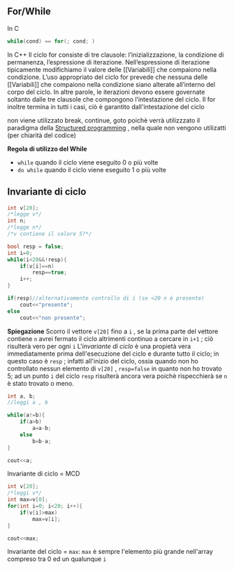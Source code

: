 
## For/While

In C 
```c++ 
while(cond) == for(; cond; )
```

In C++
Il ciclo for consiste di tre clausole: l’inizializzazione, la condizione di permanenza, l’espressione di iterazione. Nell’espressione di iterazione tipicamente modifichiamo il valore delle [[Variabili]] che compaiono nella condizione. L’uso appropriato del ciclo for prevede che nessuna delle [[Variabili]] che compaiono nella condizione siano alterate all’interno del corpo del ciclo. In altre parole, le iterazioni devono essere governate soltanto dalle tre clausole che compongono l’intestazione del ciclo. Il for inoltre termina in tutti i casi, ciò è garantito dall'intestazione del ciclo

non viene utilizzato break, continue, goto poichè verrà utilizzzato il paradigma della [Structured programming](https://en.wikipedia.org/wiki/Structured_programming) , nella quale non vengono utilizatti (per chiarità del codice)

**Regola di utilizzo del While**
- `while` quando il ciclo viene eseguito 0 o più volte 
- `do while` quando il ciclo viene eseguito 1 o più volte

## Invariante di ciclo

```c++
int v[20];
/*legge v*/
int n;
/*legge n*/
/*v contiene il valore 5?*/

bool resp = false;
int i=0;
while(i<20&&!resp){
	if(v[i]==n)
		resp==true;
	i++;
}

if(resp)//alternativamente controllo di i (se <20 n è presente)
	cout<<"presente";
else 
	cout<<"non presente";
```

**Spiegazione**
Scorro il vettore `v[20]` fino a `i` , se la prima parte del vettore contiene `n` avrei fermato il ciclo altrimenti continuo a cercare in `i+1` ; ciò risulterà vero per ogni `i`
L'*invariante di ciclo* è una propietà vera immediatamente prima dell'esecuzione del ciclo e durante tutto il ciclo; in questo caso è `resp` ; infatti all'inizio del ciclo, ossia quando non ho controllato nessun elemento di `v[20]` , `resp=false` in quanto non ho trovato 5; ad un punto `i` del ciclo `resp` risulterà ancora vera poichè rispecchierà se `n` è stato trovato o meno.

```c++
int a, b;
//leggi a , b

while(a!=b){
	if(a>b)
		a=a-b;
	else
		b=b-a;
}

cout<<a;
```
Invariante di ciclo = MCD

```c++
int v[20];
/*leggi v*/
int max=v[0];
for(int i=0; i<20; i++){
	if(v[i]>max)
		max=v[i];
}

cout<<max;
```

Invariante del ciclo = `max`: `max` è sempre l'elemento più grande nell'array compreso tra 0 ed un qualunque `i` 